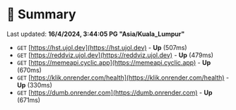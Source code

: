 # 📖 Summary
Last updated: **16/4/2024, 3:44:05 PG "Asia/Kuala_Lumpur"**

- `GET` [https://hst.ujol.dev](https://hst.ujol.dev) - **Up** (507ms)
- `GET` [https://reddviz.ujol.dev](https://reddviz.ujol.dev) - **Up** (479ms)
- `GET` [https://memeapi.cyclic.app](https://memeapi.cyclic.app) - **Up** (670ms)
- `GET` [https://klik.onrender.com/health](https://klik.onrender.com/health) - **Up** (330ms)
- `GET` [https://dumb.onrender.com](https://dumb.onrender.com) - **Up** (671ms)
